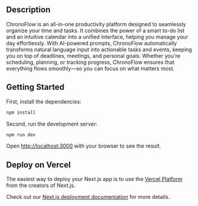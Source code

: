 ## Description
ChronoFlow is an all-in-one productivity platform designed to seamlessly organize your time and tasks. It combines the power of a smart to-do list and an intuitive calendar into a unified interface, helping you manage your day effortlessly. With AI-powered prompts, ChronoFlow automatically transforms natural language input into actionable tasks and events, keeping you on top of deadlines, meetings, and personal goals. Whether you're scheduling, planning, or tracking progress, ChronoFlow ensures that everything flows smoothly—so you can focus on what matters most.

## Getting Started
First, install the dependencies:

```bash
npm install
```

Second, run the development server:

```bash
npm run dev
```

Open [http://localhost:3000](http://localhost:3000) with your browser to see the result.

## Deploy on Vercel

The easiest way to deploy your Next.js app is to use the [Vercel Platform](https://vercel.com/new?utm_medium=default-template&filter=next.js&utm_source=create-next-app&utm_campaign=create-next-app-readme) from the creators of Next.js.

Check out our [Next.js deployment documentation](https://nextjs.org/docs/app/building-your-application/deploying) for more details.
